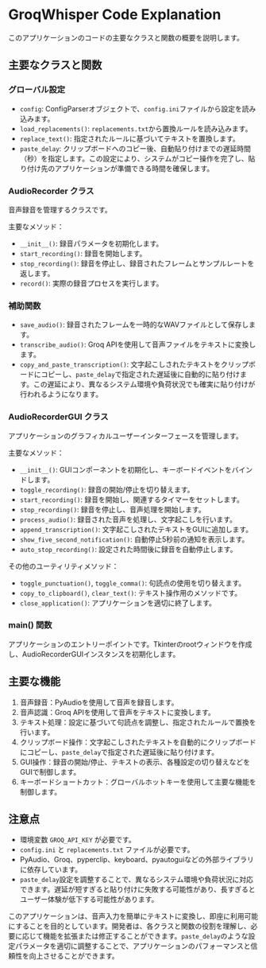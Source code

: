 # GroqWhisper Code Explanation

このアプリケーションのコードの主要なクラスと関数の概要を説明します。

## 主要なクラスと関数

### グローバル設定

- `config`: ConfigParserオブジェクトで、`config.ini`ファイルから設定を読み込みます。
- `load_replacements()`: `replacements.txt`から置換ルールを読み込みます。
- `replace_text()`: 指定されたルールに基づいてテキストを置換します。
- `paste_delay`: クリップボードへのコピー後、自動貼り付けまでの遅延時間（秒）を指定します。この設定により、システムがコピー操作を完了し、貼り付け先のアプリケーションが準備できる時間を確保します。

### AudioRecorder クラス

音声録音を管理するクラスです。

主要なメソッド：
- `__init__()`: 録音パラメータを初期化します。
- `start_recording()`: 録音を開始します。
- `stop_recording()`: 録音を停止し、録音されたフレームとサンプルレートを返します。
- `record()`: 実際の録音プロセスを実行します。

### 補助関数

- `save_audio()`: 録音されたフレームを一時的なWAVファイルとして保存します。
- `transcribe_audio()`: Groq APIを使用して音声ファイルをテキストに変換します。
- `copy_and_paste_transcription()`: 文字起こしされたテキストをクリップボードにコピーし、`paste_delay`で指定された遅延後に自動的に貼り付けます。この遅延により、異なるシステム環境や負荷状況でも確実に貼り付けが行われるようになります。

### AudioRecorderGUI クラス

アプリケーションのグラフィカルユーザーインターフェースを管理します。

主要なメソッド：
- `__init__()`: GUIコンポーネントを初期化し、キーボードイベントをバインドします。
- `toggle_recording()`: 録音の開始/停止を切り替えます。
- `start_recording()`: 録音を開始し、関連するタイマーをセットします。
- `stop_recording()`: 録音を停止し、音声処理を開始します。
- `process_audio()`: 録音された音声を処理し、文字起こしを行います。
- `append_transcription()`: 文字起こしされたテキストをGUIに追加します。
- `show_five_second_notification()`: 自動停止5秒前の通知を表示します。
- `auto_stop_recording()`: 設定された時間後に録音を自動停止します。

その他のユーティリティメソッド：
- `toggle_punctuation()`, `toggle_comma()`: 句読点の使用を切り替えます。
- `copy_to_clipboard()`, `clear_text()`: テキスト操作用のメソッドです。
- `close_application()`: アプリケーションを適切に終了します。

### main() 関数

アプリケーションのエントリーポイントです。Tkinterのrootウィンドウを作成し、AudioRecorderGUIインスタンスを初期化します。

## 主要な機能

1. 音声録音：PyAudioを使用して音声を録音します。
2. 音声認識：Groq APIを使用して音声をテキストに変換します。
3. テキスト処理：設定に基づいて句読点を調整し、指定されたルールで置換を行います。
4. クリップボード操作：文字起こしされたテキストを自動的にクリップボードにコピーし、`paste_delay`で指定された遅延後に貼り付けます。
5. GUI操作：録音の開始/停止、テキストの表示、各種設定の切り替えなどをGUIで制御します。
6. キーボードショートカット：グローバルホットキーを使用して主要な機能を制御します。

## 注意点

- 環境変数 `GROQ_API_KEY` が必要です。
- `config.ini` と `replacements.txt` ファイルが必要です。
- PyAudio、Groq、pyperclip、keyboard、pyautoguiなどの外部ライブラリに依存しています。
- `paste_delay`設定を調整することで、異なるシステム環境や負荷状況に対応できます。遅延が短すぎると貼り付けに失敗する可能性があり、長すぎるとユーザー体験が低下する可能性があります。

このアプリケーションは、音声入力を簡単にテキストに変換し、即座に利用可能にすることを目的としています。開発者は、各クラスと関数の役割を理解し、必要に応じて機能を拡張または修正することができます。`paste_delay`のような設定パラメータを適切に調整することで、アプリケーションのパフォーマンスと信頼性を向上させることができます。